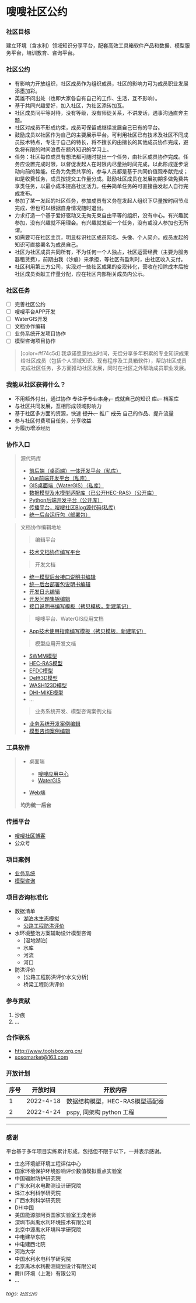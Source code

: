 嗖嗖社区公约
===

### 社区目标

建立环境（含水利）领域知识分享平台，配套高效工具箱软件产品和数据、模型服务平台，培训教育、咨询平台。

### 社区公约
- 有影响力开放组织，社区成员作为组织成员，社区的影响力可为成员职业发展添墨加彩。
- 英雄不问出处（也即大家各自有自己的工作、生活，互不影响）。
- 基于共同兴趣爱好，加入社区，为社区添砖加瓦。
- 社区成员间平等对待，没有等级，没有师徒关系，不讲废话，遇事沟通直奔主题。
- 社区对成员不形成约束，成员可保留或继续发展自己已有的平台。
- 鼓励成员以社区作为自己的主要展示平台。可利用社区已有技术及社区不同成员技术特点，专注于自己的特长，将不擅长的由擅长的其他成员协作完成，避免将有限的时间浪费在额外知识的学习上。
- 任务：社区每位成员有想法都可随时提出一个任务，由社区成员协作完成。任务应设置完成时限，以督促发起人在时限内尽量抽时间完成，以此形成逐步滚动向前的势能。任务为免费共享的，参与人员都是基于共同价值观奉献完成；如是收费任务，成员按提交工作量分成。鼓励社区成员在发展初期多做免费共享类任务，以最小成本提高社区活力。~~任务~~简单任务~~的~~可直接由发起人自行完成发布。
- 参加了某一发起的社区任务，参加成员有义务在发起人组织下尽量按时间节点完成，但也可以根据自身情况随时退出。
- 力求打造一个基于爱好驱动又无拘无束自由平等的组织，没有中心。有兴趣就参加，没有兴趣就不用理会。有兴趣就发起一个任务，没有或没人参加也无所谓。
- 如需要可在社区主页，明显标识社区成员网名、头像、个人简介。成员发起的知识可直接署名为成员自己。
- 社区为社区成员共同所有，不为任何一个人独占，社区运营经费（主要为服务器租赁费），前期由我（沙痕）来承担，等社区有盈利时，由社区收入支付。
- 社区利用第三方公司，实现对一些社区成果的变现转化，营收在扣除成本后按社区成员贡献工作量分配，应在社区内部相关成员内公示。

### 社区任务
- [ ] 完善社区公约
- [ ] 嗖嗖平台APP开发
- [ ] WaterGIS开发
- [ ] 文档协作编辑
- [ ] 业务系统开发项目协作
- [ ] 模型咨询项目协作

>[color=#f74c5d] 我承诺愿意抽出时间，无偿分享多年积累的专业知识成果给社区成员（包括个人领域知识、现有程序及工具箱软件），帮助社区成员完成社区任务，多方面推动社区发展，同时在社区之外帮助成员职业发展。

### 我能从社区获得什么？
- 不用额外付出，通过协作 ~~专注于专业本身，~~ 成就自己的知识 ~~库、~~ 档案库
- 与社区共同发展，互相形成领域影响力
- 基于社区多方面的资源，快速 ~~提升、~~ 推广 ~~成员~~ 自己的作品、提升流量
- 参与社区付费项目任务，分享收益
- 为履历增添经历

### 协作入口

> 源代码库
>- [前后端（桌面端）一体开发平台（私库）](https://gitee.com/hydrojip/sypcloud_v1.git)
>- [Vue前端开发平台（私库）](https://gitee.com/hydrojip/syp_web.git)
>- [GIS桌面端（WaterGIS）（私库）](https://gitee.com/watercad/watergis.git)
>- [数据模型及水模型适配库（已公开HEC-RAS）（公开库）](https://gitee.com/hydrojip/sypcloud_public.git)
>- [Python后端开发平台（公开库）](https://gitee.com/hydrojip/psyp.git)
>- [传播平台，嗖嗖社区Blog源代码(私库)](https://gitee.com/hydrojip/ssblog.git)
>- [统一后台运行包（部署包）](https://gitee.com/hydrojip/sypcloud_server.git)

> 文档协作编辑地址
> >编辑平台
>- [技术文档协作编写平台](http://md.toolsbox.org.cn/)
> >开发文档
>- [统一模型后台接口说明书编辑](http://md.toolsbox.org.cn/s/mja6JytW3)
>- [统一后台部署包说明书编辑](http://md.toolsbox.org.cn/s/ajvSqM58s)
>- [开发日志编辑](http://md.toolsbox.org.cn/s/sc4_o9jG0)
>- [开发问题集锦编辑](http://md.toolsbox.org.cn/s/TxTehVuZK)
>- [接口说明书编写模板（拷贝模板，新建笔记）](hhttp://md.toolsbox.org.cn/s/95KOHKuee)
>>嗖嗖平台、WaterGIS应用文档
>- [App技术使用指南编写模板（拷贝模板，新建笔记）](http://md.toolsbox.org.cn/s/Ib9c25pYq)
>>模型应用开发文档
>- [SWMM模型](http://md.toolsbox.org.cn/s/Cp7gqoDl4)
>- [HEC-RAS模型](http://md.toolsbox.org.cn/s/noIgaZG0X)
>- [EFDC模型](http://md.toolsbox.org.cn/s/65XMuH0pt)
>- [Delft3D模型](http://md.toolsbox.org.cn/s/-eWSUMlkc)
>- [WASH123D模型](http://md.toolsbox.org.cn/s/6L0NsSWP4)
>- [DHI-MIKE模型](http://md.toolsbox.org.cn/s/ahQLvFcvY)
>- ...
>>业务系统开发、模型咨询案例文档
>- [业务系统开发案例编辑](http://md.toolsbox.org.cn/yKM9SAbxRsaiJkHCXnL_VQ)
>- [模型咨询案例编辑](http://md.toolsbox.org.cn/lRWPLl0HSMGZ_WU9cg8VYQ)

### 工具软件
>- 桌面端
>   - [嗖嗖应用中心](http://toolsbox.org.cn/download/)
>   - [WaterGIS](http://toolsbox.org.cn/download/)
>
>- [Web端](http://appcenter.toolsbox.org.cn/)
>
> **均为统一后台**

### 传播平台
- [嗖嗖社区博客](http://toolsbox.org.cn/)
- 公众号

### 项目案例
- [业务系统](http://md.toolsbox.org.cn/s/QoCmEUEgL)
- [模型咨询](http://md.toolsbox.org.cn/s/xCThu-WbE)

### 项目咨询标准化
- 数据清单
    - [湖泊水生态模拟](http://md.toolsbox.org.cn/s/J0joHdnCd)
    - [公路工程防洪评价](http://md.toolsbox.org.cn/s/JEeEPa0xF)
- 水环境整治方案辅助设计模型咨询
    - [湿地湖泊]
    - 水库
    - 河流
    - 河口
- 防洪评价
    - [公路工程防洪评价水文分析]
    - 桥梁工程防洪评价


### 参与贡献

1.  沙痕
2.  ...

### 合作联系

- <http://www.toolsbox.org.cn/>
- sosomarket@163.com 

### 开放计划

| 序号 | 开放时间 | 开放内容 |
|------|---------|-----------------------------|
|  1   |2022-4-18|数据结构模型，HEC-RAS模型适配器|
|  2   |2022-4-24|pspy, 同架构 python 工程     |


---

### 感谢

平台基于多年项目实练累计形成，包括但不限于以下，一并表示感谢。
- 生态环境部环境工程评估中心
- 国家环境保护环境影响评价数值模拟重点实验室
- 中国辐射防护研究院
- 广东水利水电勘测设计研究院
- 珠江水利科学研究院
- 广西水利科学研究院
- DHI中国
- 美国能源部阿贡国家实验室王成老师
- 深圳市尚禹水利环境技术有限公司
- 北京中源禹水环境科学研究院
- 中电建华东院
- 中电建西北院
- 河海大学
- 中国水利水电科学研究院
- 北京禹冰水利勘测规划设计有限公司
- 舞川环境（上海）有限公司
- ...



###### tags: `社区公约`